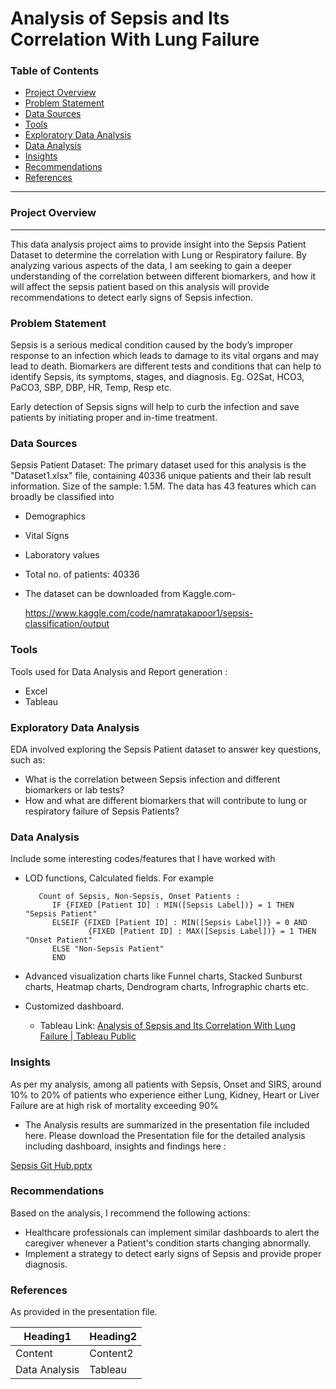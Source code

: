 # Analysis of Sepsis and Its Correlation With Lung Failure

### Table of Contents

- [Project Overview](#project-overview)
- [Problem Statement](#problem-statement)
- [Data Sources](#data-sources)
- [Tools](#tools)
- [Exploratory Data Analysis](#exploratory-data-analysis)
- [Data Analysis](#data-analysis)
- [Insights](#insights)
- [Recommendations](#recommendations)
- [References](#references)

---

### Project Overview
---

This data analysis project aims to provide insight into the Sepsis Patient Dataset to determine the correlation with Lung or Respiratory failure. By analyzing various aspects of the data, I am seeking to gain a deeper understanding of the correlation between different biomarkers, and how it will affect the sepsis patient based on this analysis will provide recommendations to detect early signs of Sepsis infection.

### Problem Statement
Sepsis is a serious medical condition caused by the body’s improper response to an infection which leads to damage to its vital organs and may lead to death.
Biomarkers are different tests and conditions that can help to identify Sepsis, its symptoms, stages, and diagnosis. Eg. O2Sat, HCO3, PaCO3, SBP, DBP, HR, Temp, Resp etc.

Early detection of Sepsis signs will help to curb the infection and save patients by initiating proper and in-time treatment.


### Data Sources 

Sepsis Patient Dataset: The primary dataset used for this analysis is the "Dataset1.xlsx" file, containing 40336 unique patients and their lab result information.
Size of the sample: 1.5M. The data has 43 features which can broadly be classified into
- Demographics
- Vital Signs
- Laboratory values
- Total no. of patients: 40336
- The dataset can be downloaded from Kaggle.com-

  https://www.kaggle.com/code/namratakapoor1/sepsis-classification/output

### Tools 
Tools used for Data Analysis and Report generation :
- Excel
- Tableau 

### Exploratory Data Analysis

EDA involved exploring the Sepsis Patient dataset to answer key questions, such as:

- What is the correlation between Sepsis infection and different biomarkers or lab tests?
- How and what are different biomarkers that will contribute to lung or respiratory failure of Sepsis Patients?

### Data Analysis

Include some interesting codes/features that I have worked with
- LOD functions, Calculated fields. For example
  ~~~ Calculated field using LOD function
     Count of Sepsis, Non-Sepsis, Onset Patients :
        IF {FIXED [Patient ID] : MIN([Sepsis Label])} = 1 THEN "Sepsis Patient"
        ELSEIF {FIXED [Patient ID] : MIN([Sepsis Label])} = 0 AND
                {FIXED [Patient ID] : MAX([Sepsis Label])} = 1 THEN "Onset Patient"
        ELSE "Non-Sepsis Patient"
        END
  ~~~

- Advanced visualization charts like Funnel charts, Stacked Sunburst charts, Heatmap charts, Dendrogram charts, Infrographic charts etc.
- Customized dashboard.
  - Tableau Link: [Analysis of Sepsis and Its Correlation With Lung Failure | Tableau Public](https://public.tableau.com/views/AnalysisofSepsisandItsCorrelationWithLungFailure/AnalysisofSepsisandItsCorrelationWithLungFailure?:language=en-US&:sid=&:display_count=n&:origin=viz_share_link)

 
### Insights

As per my analysis, among all patients with Sepsis, Onset and SIRS, around 10%  to 20% of patients who experience either Lung, Kidney, Heart or Liver Failure are at high risk of mortality exceeding 90%
- The Analysis results are summarized in the presentation file included here. Please download the Presentation file for the detailed analysis including dashboard, insights and findings here :

[Sepsis Git Hub.pptx](https://github.com/SmitaPinjan/Analysis-of-Sepsis-and-Its-Correlation-With-Lung-Failure/files/14564925/Sepsis.Git.Hub.pptx)


### Recommendations

Based on the analysis, I recommend the following actions:
- Healthcare professionals can implement similar dashboards to alert the caregiver whenever a Patient's condition starts changing abnormally.
- Implement a strategy to detect early signs of Sepsis and provide proper diagnosis.


### References
As provided in the presentation file.

|Heading1|Heading2|
|--------|--------|
|Content |Content2|
|Data Analysis| Tableau|
